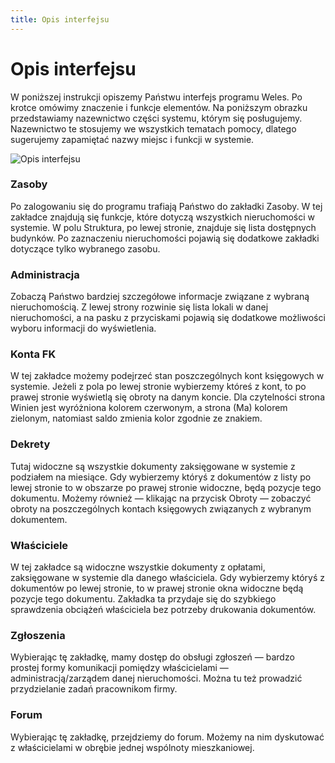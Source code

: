 ```yaml
---
title: Opis interfejsu
---
```

# Opis interfejsu

W poniższej instrukcji opiszemy Państwu interfejs programu Weles. Po krotce omówimy znaczenie i funkcje elementów. Na poniższym obrazku przedstawiamy nazewnictwo części systemu, którym się posługujemy. Nazewnictwo te stosujemy we wszystkich tematach pomocy, dlatego sugerujemy zapamiętać nazwy miejsc i funkcji w systemie.

![Opis interfejsu](opisinterfejsu1.png)

### Zasoby
Po zalogowaniu się do programu trafiają Państwo do zakładki Zasoby. W tej zakładce znajdują się funkcje, które dotyczą wszystkich nieruchomości w systemie. W polu Struktura, po lewej stronie, znajduje się lista dostępnych budynków. Po zaznaczeniu nieruchomości pojawią się dodatkowe zakładki dotyczące tylko wybranego zasobu.

### Administracja
Zobaczą Państwo bardziej szczegółowe informacje związane z wybraną nieruchomością. Z lewej strony rozwinie się lista lokali w danej nieruchomości, a na pasku z przyciskami pojawią się dodatkowe możliwości wyboru informacji do wyświetlenia.

### Konta FK
W tej zakładce możemy podejrzeć stan poszczególnych kont księgowych w systemie. Jeżeli z pola po lewej stronie wybierzemy któreś z kont, to po prawej stronie wyświetlą się obroty na danym koncie. Dla czytelności strona Winien jest wyróżniona kolorem czerwonym, a strona (Ma) kolorem zielonym, natomiast saldo zmienia kolor zgodnie ze znakiem.

### Dekrety
Tutaj widoczne są wszystkie dokumenty zaksięgowane w systemie z podziałem na miesiące. Gdy wybierzemy któryś z dokumentów z listy po lewej stronie to w obszarze po prawej stronie widoczne, będą pozycje tego dokumentu. Możemy również — klikając na przycisk Obroty — zobaczyć obroty na poszczególnych kontach księgowych związanych z wybranym dokumentem.

### Właściciele
W tej zakładce są widoczne wszystkie dokumenty z opłatami, zaksięgowane w systemie dla danego właściciela. Gdy wybierzemy któryś z dokumentów po lewej stronie, to w prawej stronie okna widoczne będą pozycje tego dokumentu. Zakładka ta przydaje się do szybkiego sprawdzenia obciążeń właściciela bez potrzeby drukowania dokumentów.

### Zgłoszenia
Wybierając tę zakładkę, mamy dostęp do obsługi zgłoszeń — bardzo prostej formy komunikacji pomiędzy właścicielami — administracją/zarządem danej nieruchomości. Można tu też prowadzić przydzielanie zadań pracownikom firmy.

### Forum
Wybierając tę zakładkę, przejdziemy do forum. Możemy na nim dyskutować z właścicielami w obrębie jednej wspólnoty mieszkaniowej.